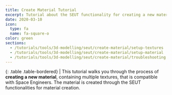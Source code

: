 ```yaml
---
title: Create Material Tutorial
excerpt: Tutorial about the SEUT functionality for creating a new material.
date: 2020-03-10
icon:
  type: fa
  name: fa-square-o
color: green
sections:
  - /tutorials/tools/3d-modelling/seut/create-material/setup-textures
  - /tutorials/tools/3d-modelling/seut/create-material/setup-material
  - /tutorials/tools/3d-modelling/seut/create-material/troubleshooting
---
```


<div class="table-responsive">

{: .table .table-bordered}
| This tutorial walks you through the process of **creating a new material**, containing multiple textures, that is compatible with Space Engineers. The material is created through the SEUT functionalities for material creation.

</div>
